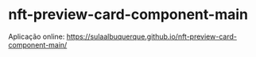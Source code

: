 # nft-preview-card-component-main

Aplicação online: https://sulaalbuquerque.github.io/nft-preview-card-component-main/
